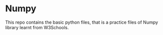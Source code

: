 # Numpy
This repo contains the basic python files, that is a practice files of Numpy library learnt from W3Schools. 
